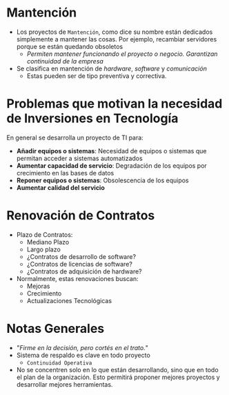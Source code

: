# Mantención

- Los proyectos de `Mantención`, como dice su nombre están dedicados simplemente a mantener las cosas. Por ejemplo, recambiar servidores porque se están quedando obsoletos
  - _Permiten mantener funcionando el proyecto o negocio. Garantizan continuidad de la empresa_
- Se clasifica en mantención de _hardware_, _software_ y _comunicación_
  - Estas pueden ser de tipo preventiva y correctiva.

# Problemas que motivan la necesidad de Inversiones en Tecnología

En general se desarrolla un proyecto de TI para:

- **Añadir equipos o sistemas**: Necesidad de equipos o sistemas que permitan acceder a sistemas automatizados
- **Aumentar capacidad de servicio**: Degradación de los equipos por crecimiento en las bases de datos
- **Reponer equipos o sistemas**: Obsolescencia de los equipos
- **Aumentar calidad del servicio**

# Renovación de Contratos

- Plazo de Contratos:
  - Mediano Plazo
  - Largo plazo
  - ¿Contratos de desarrollo de software?
  - ¿Contratos de licencias de software?
  - ¿Contratos de adquisición de hardware?
- Normalmente, estas renovaciones buscan:
  - Mejoras
  - Crecimiento
  - Actualizaciones Tecnológicas

# Notas Generales

- "_Firme en la decisión, pero cortés en el trato._"
- Sistema de respaldo es clave en todo proyecto
  - `Continuidad Operativa`
- No se concentren solo en lo que están desarrollando, sino que en todo el plan de la organización. Esto permitirá proponer mejores proyectos y desarrollar mejores herramientas.
